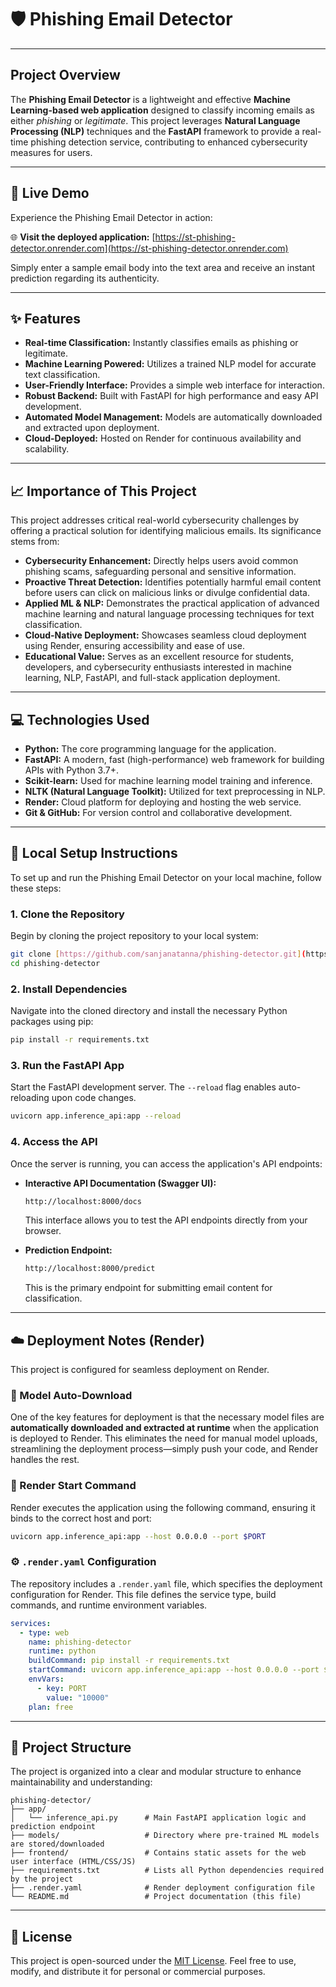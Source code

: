 # 🛡️ Phishing Email Detector

---

## Project Overview

The **Phishing Email Detector** is a lightweight and effective **Machine Learning-based web application** designed to classify incoming emails as either *phishing* or *legitimate*. This project leverages **Natural Language Processing (NLP)** techniques and the **FastAPI** framework to provide a real-time phishing detection service, contributing to enhanced cybersecurity measures for users.

---

## 🚀 Live Demo

Experience the Phishing Email Detector in action:

🌐 **Visit the deployed application:** [https://st-phishing-detector.onrender.com](https://st-phishing-detector.onrender.com)

Simply enter a sample email body into the text area and receive an instant prediction regarding its authenticity.

---

## ✨ Features

* **Real-time Classification:** Instantly classifies emails as phishing or legitimate.
* **Machine Learning Powered:** Utilizes a trained NLP model for accurate text classification.
* **User-Friendly Interface:** Provides a simple web interface for interaction.
* **Robust Backend:** Built with FastAPI for high performance and easy API development.
* **Automated Model Management:** Models are automatically downloaded and extracted upon deployment.
* **Cloud-Deployed:** Hosted on Render for continuous availability and scalability.

---

## 📈 Importance of This Project

This project addresses critical real-world cybersecurity challenges by offering a practical solution for identifying malicious emails. Its significance stems from:

* **Cybersecurity Enhancement:** Directly helps users avoid common phishing scams, safeguarding personal and sensitive information.
* **Proactive Threat Detection:** Identifies potentially harmful email content before users can click on malicious links or divulge confidential data.
* **Applied ML & NLP:** Demonstrates the practical application of advanced machine learning and natural language processing techniques for text classification.
* **Cloud-Native Deployment:** Showcases seamless cloud deployment using Render, ensuring accessibility and ease of use.
* **Educational Value:** Serves as an excellent resource for students, developers, and cybersecurity enthusiasts interested in machine learning, NLP, FastAPI, and full-stack application deployment.

---

## 💻 Technologies Used

* **Python:** The core programming language for the application.
* **FastAPI:** A modern, fast (high-performance) web framework for building APIs with Python 3.7+.
* **Scikit-learn:** Used for machine learning model training and inference.
* **NLTK (Natural Language Toolkit):** Utilized for text preprocessing in NLP.
* **Render:** Cloud platform for deploying and hosting the web service.
* **Git & GitHub:** For version control and collaborative development.

---

## 🧪 Local Setup Instructions

To set up and run the Phishing Email Detector on your local machine, follow these steps:

### 1. Clone the Repository

Begin by cloning the project repository to your local system:

```bash
git clone [https://github.com/sanjanatanna/phishing-detector.git](https://github.com/sanjanatanna/phishing-detector.git)
cd phishing-detector
````

### 2\. Install Dependencies

Navigate into the cloned directory and install the necessary Python packages using pip:

```bash
pip install -r requirements.txt
```

### 3\. Run the FastAPI App

Start the FastAPI development server. The `--reload` flag enables auto-reloading upon code changes.

```bash
uvicorn app.inference_api:app --reload
```

### 4\. Access the API

Once the server is running, you can access the application's API endpoints:

  * **Interactive API Documentation (Swagger UI):**

    ```bash
    http://localhost:8000/docs
    ```

    This interface allows you to test the API endpoints directly from your browser.

  * **Prediction Endpoint:**

    ```bash
    http://localhost:8000/predict
    ```

    This is the primary endpoint for submitting email content for classification.

-----

## ☁️ Deployment Notes (Render)

This project is configured for seamless deployment on Render.

### 🔄 Model Auto-Download

One of the key features for deployment is that the necessary model files are **automatically downloaded and extracted at runtime** when the application is deployed to Render. This eliminates the need for manual model uploads, streamlining the deployment process—simply push your code, and Render handles the rest.

### 🚀 Render Start Command

Render executes the application using the following command, ensuring it binds to the correct host and port:

```bash
uvicorn app.inference_api:app --host 0.0.0.0 --port $PORT
```

### ⚙️ `.render.yaml` Configuration

The repository includes a `.render.yaml` file, which specifies the deployment configuration for Render. This file defines the service type, build commands, and runtime environment variables.

```yaml
services:
  - type: web
    name: phishing-detector
    runtime: python
    buildCommand: pip install -r requirements.txt
    startCommand: uvicorn app.inference_api:app --host 0.0.0.0 --port $PORT
    envVars:
      - key: PORT
        value: "10000"
    plan: free
```

-----

## 📂 Project Structure

The project is organized into a clear and modular structure to enhance maintainability and understanding:

```
phishing-detector/
├── app/
│   └── inference_api.py      # Main FastAPI application logic and prediction endpoint
├── models/                   # Directory where pre-trained ML models are stored/downloaded
├── frontend/                 # Contains static assets for the web user interface (HTML/CSS/JS)
├── requirements.txt          # Lists all Python dependencies required by the project
├── .render.yaml              # Render deployment configuration file
└── README.md                 # Project documentation (this file)
```

-----

## 📝 License

This project is open-sourced under the [MIT License](https://www.google.com/search?q=LICENSE). Feel free to use, modify, and distribute it for personal or commercial purposes.

```
```
